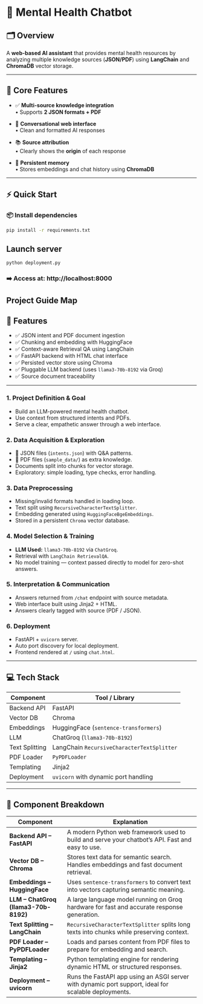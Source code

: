 # 🧠 Mental Health Chatbot

## 🗂️ Overview  
A **web-based AI assistant** that provides mental health resources by analyzing multiple knowledge sources (**JSON/PDF**) using **LangChain** and **ChromaDB** vector storage.

---

## 🌟 Core Features  
- ✅ **Multi-source knowledge integration**  
  • Supports **2 JSON formats + PDF**

- 💬 **Conversational web interface**  
  • Clean and formatted AI responses

- 📚 **Source attribution**  
  • Clearly shows the **origin** of each response

- 💾 **Persistent memory**  
  • Stores embeddings and chat history using **ChromaDB**


---

## ⚡ Quick Start

### 📦 Install dependencies  
```bash
pip install -r requirements.txt
```

## Launch server
```
python deployment.py
```
### ➡️ Access at: http://localhost:8000




## Project Guide Map

## 📌 Features

- ✅ JSON intent and PDF document ingestion
- ✅ Chunking and embedding with HuggingFace
- ✅ Context-aware Retrieval QA using LangChain
- ✅ FastAPI backend with HTML chat interface
- ✅ Persisted vector store using Chroma
- ✅ Pluggable LLM backend (uses `llama3-70b-8192` via Groq)
- ✅ Source document traceability

---
### 1. Project Definition & Goal
- Build an LLM-powered mental health chatbot.
- Use context from structured intents and PDFs.
- Serve a clear, empathetic answer through a web interface.

### 2. Data Acquisition & Exploration
- 📁 JSON files (`intents.json`) with Q&A patterns.
- 📄 PDF files (`sample_data/`) as extra knowledge.
- Documents split into chunks for vector storage.
- Exploratory: simple loading, type checks, error handling.

### 3. Data Preprocessing
- Missing/invalid formats handled in loading loop.
- Text split using `RecursiveCharacterTextSplitter`.
- Embedding generated using `HuggingFaceBgeEmbeddings`.
- Stored in a persistent `Chroma` vector database.

### 4. Model Selection & Training
- **LLM Used:** `llama3-70b-8192` via `ChatGroq`.
- Retrieval with `LangChain RetrievalQA`.
- No model training — context passed directly to model for zero-shot answers.


### 5. Interpretation & Communication
- Answers returned from `/chat` endpoint with source metadata.
- Web interface built using Jinja2 + HTML.
- Answers clearly tagged with source (PDF / JSON).

### 6. Deployment
- FastAPI + `uvicorn` server.
- Auto port discovery for local deployment.
- Frontend rendered at `/` using `chat.html`.

---

## 💻 Tech Stack

| Component         | Tool / Library                                |
|------------------|------------------------------------------------|
| Backend API       | FastAPI                                        |
| Vector DB         | Chroma                                         |
| Embeddings        | HuggingFace (`sentence-transformers`)         |
| LLM               | ChatGroq (`llama3-70b-8192`)                   |
| Text Splitting    | LangChain `RecursiveCharacterTextSplitter`    |
| PDF Loader        | `PyPDFLoader`                                  |
| Templating        | Jinja2                                         |
| Deployment        | `uvicorn` with dynamic port handling          |

---

## 🧠 Component Breakdown

| Component                              | Explanation                                                                                              |
|----------------------------------------|----------------------------------------------------------------------------------------------------------|
| **Backend API – FastAPI**              | A modern Python web framework used to build and serve your chatbot’s API. Fast and easy to use.         |
| **Vector DB – Chroma**                 | Stores text data for semantic search. Handles embeddings and fast document retrieval.                   |
| **Embeddings – HuggingFace**           | Uses `sentence-transformers` to convert text into vectors capturing semantic meaning.                   |
| **LLM – ChatGroq (llama3-70b-8192)**   | A large language model running on Groq hardware for fast and accurate response generation.              |
| **Text Splitting – LangChain**         | `RecursiveCharacterTextSplitter` splits long texts into chunks while preserving context.                |
| **PDF Loader – PyPDFLoader**           | Loads and parses content from PDF files to prepare for embedding and search.                            |
| **Templating – Jinja2**                | Python templating engine for rendering dynamic HTML or structured responses.                            |
| **Deployment – uvicorn**               | Runs the FastAPI app using an ASGI server with dynamic port support, ideal for scalable deployments.    |
